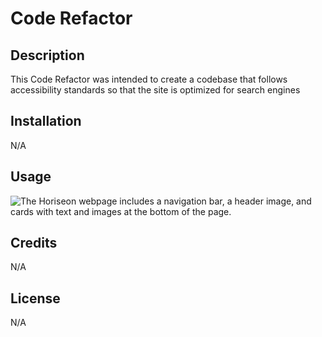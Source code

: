 # Code Refactor

## Description

This Code Refactor was intended to create a codebase that follows accessibility standards so that the site is optimized for search engines

## Installation

N/A

## Usage

![The Horiseon webpage includes a navigation bar, a header image, and cards with text and images at the bottom of the page.](C:\Users\elthe\bootcamp\assignments\code-refactor\Assets\01-html-css-git-homework-demo.png)

## Credits

N/A

## License

N/A
